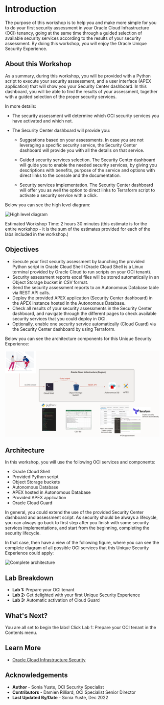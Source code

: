 # Introduction

The purpose of this workshop is to help you and make more simple for you to do your first security assessment in your Oracle Cloud Infrastructure (OCI) tenancy, going at the same time through a guided selection of available security services according to the results of your security assessment. By doing this workshop, you will enjoy the Oracle Unique Security Experience.

## About this Workshop

As a summary, during this workshop, you will be provided with a Python script to execute your security asssessment, and a user interface (APEX application) that will show you your Security Center dashboard. In this dashboard, you will be able to find the results of your assessment, together with a guided selection of the proper security services. 

In more details: 

* The security assessment will determine which OCI security services you have activated and which not. 
* The Security Center dashboard will provide you:

    * Suggestions based on your assessments. In case you are not leveraging a specific security service, the Security Center dashboard will provide you with all the details on that service.

    * Guided security services selection. The Security Center dashboard will guide you to enable the needed security services, by giving you descriptions with benefits, purpose of the service and options with direct links to the console and the documentation.

    * Security services implementation. The Security Center dashboard will offer you as well the option to direct links to Terraform script to activate a security service with a click.


Below you can see the high level diagram:

![](./images/architecture.png "High level diagram")

Estimated Workshop Time: 2 hours 30 minutes (this estimate is for the entire workshop - it is the sum of the estimates provided for each of the labs included in the workshop.)


## Objectives

* Execute your first security assessment by launching the provided Python script in Oracle Cloud Shell (Oracle Cloud Shell is a Linux terminal provided by Oracle Cloud to run scripts on your OCI tenant).
* Security assessment reports excel files will be stored automatically in an Object Storage bucket in CSV format.
* Send the security assessment reports to an Autonomous Database table via REST API calls.
* Deploy the provided APEX application (Security Center dashboard) in the APEX instance hosted in the Autonomous Database.
* Check all results of your security assessments in the Security Center dashboard, and navigate through the different pages to check available security services that you could deploy in OCI.
* Optionally, enable one security service automatically (Cloud Guard) via the Security Center dashboard by using Terraform.

Below you can see the architecture components for this Unique Security Experience:

![](./images/architecture-diagram-simple.png "Architecture components")


## Architecture

In this workshop, you will use the following OCI services and components:

* Oracle Cloud Shell
* Provided Python script
* Object Storage buckets
* Autonomous Database
* APEX hosted in Autonomous Database
* Provided APEX application 
* Oracle Cloud Guard


In general, you could extend the use of the provided Security Center dashboard and assessment script. As security should be always a lifecycle, you can always go back to first step after you finish with some security services implementations, and start from the beginning, completing the security lifecycle.

In that case, then have a view of the following figure, where you can see the complete diagram of all possible OCI services that this Unique Security Experience could apply:

![](./images/architecture.png "Complete architecture")

## Lab Breakdown
- **Lab 1:** Prepare your OCI tenant
- **Lab 2:** Get delighted with your first Unique Security Experience
- **Lab 3:** Automatic activation of Cloud Guard


## What's Next?

  You are all set to begin the labs! Click Lab 1: Prepare your OCI tenant in the Contents menu.


## Learn More

* [Oracle Cloud Infrastructure Security](https://www.oracle.com/security/)

## Acknowledgements
* **Author** - Sonia Yuste, OCI Security Specialist
* **Contributors** -  Damien Rilliard, OCI Specialist Senior Director
* **Last Updated By/Date** - Sonia Yuste, Dec 2022


[def]: ./images/intro-diagram.png " "